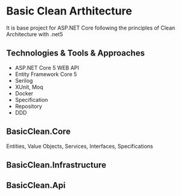 # Basic Clean Arthitecture
It is base project for ASP.NET Core following the principles of Clean Architecture with .net5
## Technologies & Tools & Approaches
* ASP.NET Core 5 WEB API
* Entity Framework Core 5
* Serilog
* XUnit,  Moq
* Docker
* Specification
* Repository
* DDD 
## BasicClean.Core
Entities,
Value Objects,
Services,
Interfaces,
Specifications
## BasicClean.Infrastructure
## BasicClean.Api
